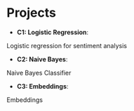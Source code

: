 
# Projects

* **C1: Logistic Regression**: 

Logistic regression for sentiment analysis

* **C2: Naive Bayes**: 

Naive Bayes Classifier


* **C3: Embeddings**: 

Embeddings